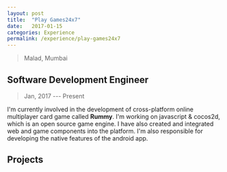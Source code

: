 ```yaml
---
layout: post
title:  "Play Games24x7"
date:   2017-01-15
categories: Experience
permalink: /experience/play-games24x7
---
```

> Malad, Mumbai

## Software Development Engineer
> Jan, 2017 --- Present

I'm currently involved in the development of cross-platform online multiplayer card game called **Rummy**. I'm working on javascript & cocos2d, which is an open source game engine. I have also created and integrated web and game components into the platform. I'm also responsible for developing the native features of the android app.

## Projects